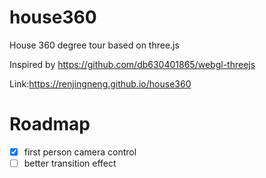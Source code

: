 # house360
House 360 degree tour based on three.js

Inspired by https://github.com/db630401865/webgl-threejs

Link:https://renjingneng.github.io/house360
# Roadmap
- [X] first person camera control
- [ ] better transition effect
